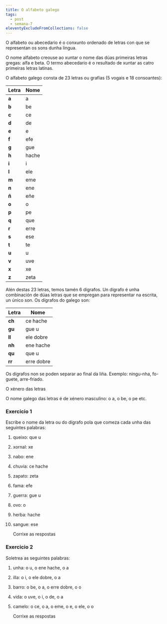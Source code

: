 ```yaml
---
title: O alfabeto galego
tags:
  - post
  - semana-7
eleventyExcludeFromCollections: false
---
```

O alfabeto ou abecedario é o conxunto ordenado de letras con que se representan os sons dunha lingua.

O nome alfabeto creouse ao xuntar o nome das dúas primeiras letras gregas: alfa e beta. O termo abecedario é o resultado de xuntar as catro primeiras letras latinas. 

O alfabeto galego consta de 23 letras ou grafías (5 vogais e 18 consoantes): 

| Letra | Nome  |
| ----- | ----- |
| **a** | a     |
| **b** | be    |
| **c** | ce    |
| **d** | de    |
| **e** | e     |
| **f** | efe   |
| **g** | gue   |
| **h** | hache |
| **i** | i     |
| **l** | ele   |
| **m** | eme   |
| **n** | ene   |
| **ñ** | eñe   |
| **o** | o     |
| **p** | pe    |
| **q** | que   |
| **r** | erre  |
| **s** | ese   |
| **t** | te    |
| **u** | u     |
| **v** | uve   |
| **x** | xe    |
| **z** | zeta  |

Alén destas 23 letras, temos tamén 6 dígrafos. Un dígrafo é unha combinación de dúas letras que se empregan para representar na escrita, un único son. Os dígrafos do galego son:

| Letra  | Nome       |
| ------ | ---------- |
| **ch** | ce hache   |
| **gu** | gue u      |
| **ll** | ele dobre  |
| **nh** | ene hache  |
| **qu** | que u      |
| **rr** | erre dobre |

Os dígrafos non se poden separar ao final da liña. Exemplo: ningu-nha, fo-guete, arre-friado.

O xénero das letras 

O nome galego das letras é de xénero masculino: o a, o be, o pe etc.

### Exercicio 1

Escribe o nome da letra ou do dígrafo pola que comeza cada unha das seguintes palabras:

1. queixo:  <e-answer>que u</e-answer> 
2. xornal: <e-answer>xe</e-answer> 
3. nabo: <e-answer>ene</e-answer> 
4. chuvia: <e-answer>ce hache</e-answer> 
5. zapato: <e-answer>zeta</e-answer> 
6. fama: <e-answer>efe</e-answer> 
7. guerra: <e-answer>gue u</e-answer>
8. ovo: <e-answer>o</e-answer>
9. herba: <e-answer>hache</e-answer>
10. sangue: <e-answer>ese</e-answer>

    <e-validate>Corrixe as respostas</e-validate>

### Exercicio 2

Soletrea as seguintes palabras:

1. unha: o <e-answer>u</e-answer>, o <e-answer>ene hache</e-answer>, o <e-answer>a</e-answer>
2. illa: o <e-answer>i</e-answer>, o <e-answer>ele dobre</e-answer>, o <e-answer>a</e-answer>  
3. barro: o <e-answer>be</e-answer>, o <e-answer>a</e-answer>, o <e-answer>erre dobre</e-answer>, o <e-answer>o</e-answer>
4. vida: o <e-answer>uve</e-answer>, o <e-answer>i</e-answer>, o <e-answer>de</e-answer>, o <e-answer>a</e-answer>   
5. camelo: o <e-answer>ce</e-answer>, o <e-answer>a</e-answer>, o <e-answer>eme</e-answer>, o <e-answer>e</e-answer>, o <e-answer>ele</e-answer>, o <e-answer>o</e-answer>

   <e-validate>Corrixe as respostas</e-validate>